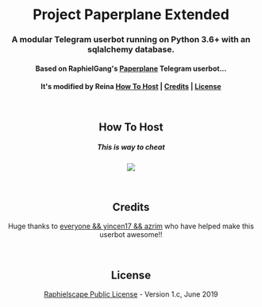<h1 align="center">Project Paperplane Extended</h1>
<h3 align="center">A modular Telegram userbot running on Python 3.6+ with an sqlalchemy database.</h3>
<h4 align="center">Based on RaphielGang's <a href="https://github.com/MyPaperPlane/Telegram-UserBot">Paperplane</a> Telegram userbot...</h4>
<h4 align="center">It's modified by Reina <a href="https://t.me/eve_enryu>.</h4>
<p align="center"><a href="#how-to-host">How To Host</a> | <a href="#credits">Credits</a> | <a href="#license">License</a></p>
<p align="center">&nbsp;</p>
<h2 align="center">How To Host</h2>
<h5 align="center">This is way to cheat</h5>
<p align="center"><a href="https://heroku.com/deploy"> <img src="https://t.me/wearelesn/671"></a></p>
<p align="center">&nbsp;</p>
<h2 align="center">Credits</h2>
<p align="center">Huge thanks to <a href="https://github.com/Spyderzz/Userbot/graphs/contributors">everyone && yincen17 && azrim</a> who have helped make this userbot awesome!!</p>
<p align="center">&nbsp;</p>
<h2 align="center">License</h2>
<p align="center"><a href="https://github.com/Spyderzz/Userbot/blob/master/LICENSE">Raphielscape Public License</a> - Version 1.c, June 2019</p>
